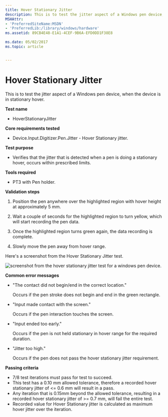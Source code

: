 ```yaml
---
title: Hover Stationary Jitter
description: This is to test the jitter aspect of a Windows pen device, when the device is in stationary hover.
MSHAttr:
- 'PreferredSiteName:MSDN'
- 'PreferredLib:/library/windows/hardware'
ms.assetid: 89CB4E48-E1A1-4CEF-9B6A-EFD0DD1F38E8

ms.date: 05/02/2017
ms.topic: article


---
```


# Hover Stationary Jitter


This is to test the jitter aspect of a Windows pen device, when the device is in stationary hover.

**Test name**

-   HoverStationaryJitter

**Core requirements tested**

-   Device.Input.Digitizer.Pen.Jitter - Hover Stationary jitter.

**Test purpose**

-   Verifies that the jitter that is detected when a pen is doing a stationary hover, occurs within prescribed limits.

**Tools required**

-   PT3 with Pen holder.

**Validation steps**

1. Position the pen anywhere over the highlighted region with hover height at approximately 5 mm.

2. Wait a couple of seconds for the highlighted region to turn yellow, which will start recording the pen data.

3. Once the highlighted region turns green again, the data recording is complete.

4. Slowly move the pen away from hover range.

Here's a screenshot from the Hover Stationary Jitter test.

![screenshot from the hover stationary jitter test for a windows pen device.](../images/pen-test-hoverstat.png)

**Common error messages**

-   "The contact did not begin/end in the correct location."

    Occurs if the pen stroke does not begin and end in the green rectangle.
-   "Input made contact with the screen."

    Occurs if the pen interaction touches the screen.
-   "Input ended too early."

    Occurs if the pen is not held stationary in hover range for the required duration.
-   "Jitter too high."

    Occurs if the pen does not pass the hover stationary jitter requirement.

**Passing criteria**

-   7/8 test iterations must pass for test to succeed.
-   This test has a 0.10 mm allowed tolerance, therefore a recorded hover stationary jitter of &lt;= 0.6 mm will result in a pass.
-   Any iteration that is 0.15mm beyond the allowed tolerance, resulting in a recorded hover stationary jitter of &gt;= 0.7 mm, will fail the entire test.
-   Recorded value for Hover Stationary jitter is calculated as maximum hover jitter over the iteration.
